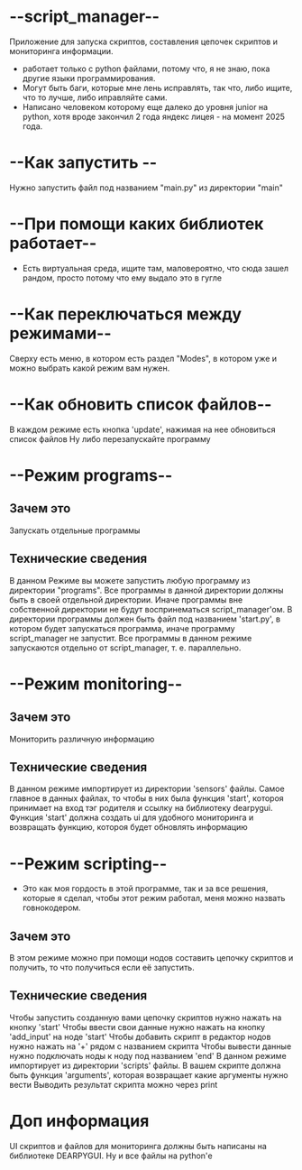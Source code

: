 # --script_manager--

Приложение для запуска скриптов, составления цепочек скриптов и мониторинга информации.
* работает только с python файлами, потому что, я не знаю, пока другие языки программирования.
* Могут быть баги, которые мне лень исправлять, так что, либо ищите, что то лучше, либо иправляйте сами.
* Написано человеком которому еще далеко до уровня junior на python, хотя вроде закончил 2 года яндекс лицея - на момент 2025 года.

# --Как запустить --

Нужно запустить файл под названием "main.py" из директории "main"

# --При помощи каких библиотек работает--

* Есть виртуальная среда, ищите там, маловероятно, что сюда зашел рандом, просто потому что ему выдало это в гугле

# --Как переключаться между режимами--

Сверху есть меню, в котором есть раздел "Modes", в котором уже и можно выбрать какой режим вам нужен.

# --Как обновить список файлов--

В каждом режиме есть кнопка 'update', нажимая на нее обновиться список файлов
Ну либо перезапускайте программу

# --Режим programs--

## Зачем это

Запускать отдельные программы

## Технические сведения

В данном Режиме вы можете запустить любую программу из директории "programs".
Все программы в данной директории должны быть в своей отдельной директории. Иначе программы вне собственной директории не будут воспринематься script_manager'ом.
В директории программы должен быть файл под названием 'start.py', в котором будет запускаться программа, иначе программу script_manager не запустит.
Все программы в данном режиме запускаются отдельно от script_manager, т. е. параллельно.

# --Режим monitoring--

## Зачем это

Мониторить различную информацию

## Технические сведения

В данном режиме импортирует из директории 'sensors' файлы.
Самое главное в данных файлах, то чтобы в них была функция 'start', котороя принимает на вход тэг родителя и ссылку на библиотеку dearpygui.
Функция 'start' должна создать ui для удобного мониторинга и возвращать функцию, котороя будет обновлять информацию

# --Режим scripting--

* Это как моя гордость в этой программе, так и за все решения, которые я сделал, чтобы этот режим работал, меня можно назвать говнокодером.

## Зачем это

В этом режиме можно при помощи нодов составить цепочку скриптов и получить, то что получиться если её запустить.

## Технические сведения

Чтобы запустить созданную вами цепочку скриптов нужно нажать на кнопку 'start'
Чтобы ввести свои данные нужно нажать на кнопку 'add_input' на ноде 'start'
Чтобы добавить скрипт в редактор нодов нужно нажать на '+' рядом с названием скрипта
Чтобы вывести данные нужно подключать ноды к ноду под названием 'end'
В данном режиме импортирует из директории 'scripts' файлы.
В вашем скрипте должна быть функция 'arguments', которая возвращает какие аргументы нужно вести
Выводить результат скрипта можно через print

# Доп информация
 UI скриптов и файлов для мониторинга должны быть написаны на библиотеке DEARPYGUI.
 Ну и все файлы на python'е
